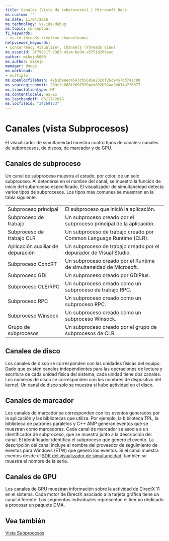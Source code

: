 ```yaml
---
title: Canales (Vista de subprocesos) | Microsoft Docs
ms.custom: ''
ms.date: 11/04/2016
ms.technology: vs-ide-debug
ms.topic: conceptual
f1_keywords:
- vs.cv.threads.timeline.channelnames
helpviewer_keywords:
- Concurrency Visualizer, Channels (Threads View)
ms.assetid: 2f798c17-2363-42a4-be94-a5751d208eac
author: mikejo5000
ms.author: mikejo
manager: douge
ms.workload:
- multiple
ms.openlocfilehash: 42b1baeec4543cb56d1e2320f26c9457dd7aac80
ms.sourcegitcommit: 209c2c068ff0975994ed892b62aa9b834a7f6077
ms.translationtype: HT
ms.contentlocale: es-ES
ms.lasthandoff: 05/17/2018
ms.locfileid: "34269133"
---
```

# <a name="channels-threads-view"></a>Canales (vista Subprocesos)
El visualizador de simultaneidad muestra cuatro tipos de canales: canales de subprocesos, de discos, de marcador y de GPU.  
  
## <a name="thread-channels"></a>Canales de subproceso  
 Un canal de subproceso muestra el estado, por color, de un solo subproceso. Al detenerse en el nombre del canal, se muestra la función de inicio del subproceso especificado. El visualizador de simultaneidad detecta varios tipos de subprocesos. Los tipos más comunes se muestran en la tabla siguiente.  
  
|||  
|-|-|  
|Subproceso principal|El subproceso que inició la aplicación.|  
|Subproceso de trabajo|Un subproceso creado por el subproceso principal de la aplicación.|  
|Subproceso de trabajo CLR|Un subproceso de trabajo creado por Common Language Runtime (CLR).|  
|Aplicación auxiliar de depuración|Un subproceso de trabajo creado por el depurador de Visual Studio.|  
|Subproceso ConcRT|Un subproceso creado por el Runtime de simultaneidad de Microsoft.|  
|Subproceso GDI|Un subproceso creado por GDIPlus.|  
|Subproceso OLE/RPC|Un subproceso creado como un subproceso de trabajo RPC.|  
|Subproceso RPC|Un subproceso creado como un subproceso RPC.|  
|Subproceso Winsock|Un subproceso creado como un subproceso Winsock.|  
|Grupo de subprocesos|Un subproceso creado por el grupo de subprocesos de CLR.|  
  
## <a name="disk-channels"></a>Canales de disco  
 Los canales de disco se corresponden con las unidades físicas del equipo. Dado que existen canales independientes para las operaciones de lectura y escritura de cada unidad física del sistema, cada unidad tiene dos canales. Los números de disco se corresponden con los nombres de dispositivo del kernel. Un canal de disco solo se muestra si hubo actividad en el disco.  
  
## <a name="marker-channels"></a>Canales de marcador  
 Los canales de marcador se corresponden con los eventos generados por la aplicación y las bibliotecas que utiliza. Por ejemplo, la biblioteca TPL, la biblioteca de patrones paralelos y C++ AMP generan eventos que se muestran como marcadores. Cada canal de marcador se asocia a un identificador de subproceso, que se muestra junto a la descripción del canal. El identificador identifica el subproceso que generó el evento. La descripción del canal incluye el nombre del proveedor de seguimiento de eventos para Windows (ETW) que generó los eventos. Si el canal muestra eventos desde el [SDK del visualizador de simultaneidad](../profiling/concurrency-visualizer-sdk.md), también se muestra el nombre de la serie.  
  
## <a name="gpu-channels"></a>Canales de GPU  
 Los canales de GPU muestran información sobre la actividad de DirectX 11 en el sistema.  Cada motor de DirectX asociado a la tarjeta gráfica tiene un canal diferente.  Los segmentos individuales representan el tiempo dedicado a procesar un paquete DMA.  
  
## <a name="see-also"></a>Vea también  
 [Vista Subprocesos](../profiling/threads-view-parallel-performance.md)